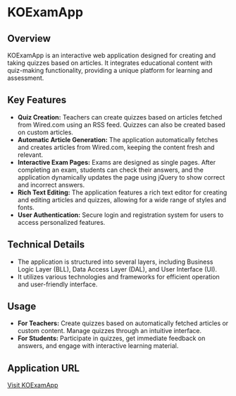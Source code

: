 # KOExamApp

## Overview
KOExamApp is an interactive web application designed for creating and taking quizzes based on articles. It integrates educational content with quiz-making functionality, providing a unique platform for learning and assessment.

## Key Features
- **Quiz Creation:** Teachers can create quizzes based on articles fetched from Wired.com using an RSS feed. Quizzes can also be created based on custom articles.
- **Automatic Article Generation:** The application automatically fetches and creates articles from Wired.com, keeping the content fresh and relevant.
- **Interactive Exam Pages:** Exams are designed as single pages. After completing an exam, students can check their answers, and the application dynamically updates the page using jQuery to show correct and incorrect answers.
- **Rich Text Editing:** The application features a rich text editor for creating and editing articles and quizzes, allowing for a wide range of styles and fonts.
- **User Authentication:** Secure login and registration system for users to access personalized features.

## Technical Details
- The application is structured into several layers, including Business Logic Layer (BLL), Data Access Layer (DAL), and User Interface (UI).
- It utilizes various technologies and frameworks for efficient operation and user-friendly interface.


## Usage
- **For Teachers:** Create quizzes based on automatically fetched articles or custom content. Manage quizzes through an intuitive interface.
- **For Students:** Participate in quizzes, get immediate feedback on answers, and engage with interactive learning material.

## Application URL
[Visit KOExamApp](http://koexamapp.msbel.com/)
